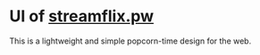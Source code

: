 # UI of [streamflix.pw](https://streamflix.pw)

This is a lightweight and simple popcorn-time design for the web.
